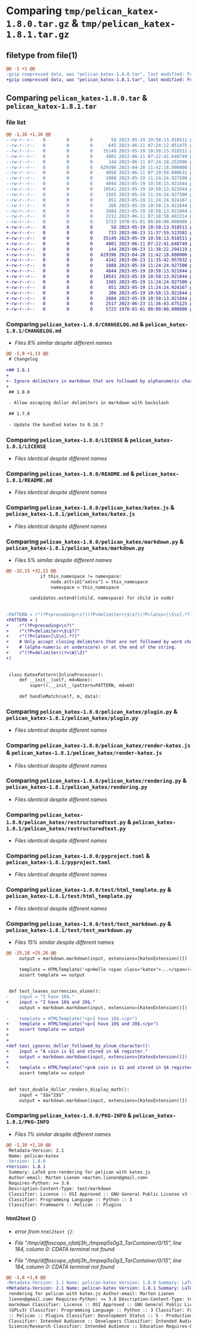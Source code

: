 # Comparing `tmp/pelican_katex-1.8.0.tar.gz` & `tmp/pelican_katex-1.8.1.tar.gz`

## filetype from file(1)

```diff
@@ -1 +1 @@
-gzip compressed data, was "pelican_katex-1.8.0.tar", last modified: Fri Jan  1 00:00:00 2016, max compression
+gzip compressed data, was "pelican_katex-1.8.1.tar", last modified: Fri Jan  1 00:00:00 2016, max compression
```

## Comparing `pelican_katex-1.8.0.tar` & `pelican_katex-1.8.1.tar`

### file list

```diff
@@ -1,16 +1,16 @@
--rw-r--r--   0        0        0       58 2023-05-19 10:58:13.918511 pelican_katex-1.8.0/.gitignore
--rw-r--r--   0        0        0      645 2023-06-11 07:24:12.051475 pelican_katex-1.8.0/CHANGELOG.md
--rw-r--r--   0        0        0    35149 2023-05-19 10:58:13.918511 pelican_katex-1.8.0/LICENSE
--rw-r--r--   0        0        0     4801 2023-06-11 07:22:41.648749 pelican_katex-1.8.0/README.md
--rw-r--r--   0        0        0      144 2023-06-11 07:24:18.252096 pelican_katex-1.8.0/pelican_katex/__init__.py
--rw-r--r--   0        0        0   629396 2023-04-28 11:42:18.000000 pelican_katex-1.8.0/pelican_katex/katex.js
--rw-r--r--   0        0        0     4058 2023-06-11 07:19:59.880631 pelican_katex-1.8.0/pelican_katex/markdown.py
--rw-r--r--   0        0        0     1888 2023-05-19 11:24:24.927500 pelican_katex-1.8.0/pelican_katex/plugin.py
--rw-r--r--   0        0        0     4044 2023-05-19 10:58:13.921844 pelican_katex-1.8.0/pelican_katex/render-katex.js
--rw-r--r--   0        0        0    10541 2023-05-19 10:58:13.921844 pelican_katex-1.8.0/pelican_katex/rendering.py
--rw-r--r--   0        0        0     1565 2023-05-19 11:24:24.927500 pelican_katex-1.8.0/pelican_katex/restructuredtext.py
--rw-r--r--   0        0        0      851 2023-05-19 11:24:24.924167 pelican_katex-1.8.0/pyproject.toml
--rw-r--r--   0        0        0      206 2023-05-19 10:58:13.921844 pelican_katex-1.8.0/test/conftest.py
--rw-r--r--   0        0        0     2684 2023-05-19 10:58:13.921844 pelican_katex-1.8.0/test/html_template.py
--rw-r--r--   0        0        0     2212 2023-06-11 07:18:58.402214 pelican_katex-1.8.0/test/test_markdown.py
--rw-r--r--   0        0        0     5723 1970-01-01 00:00:00.000000 pelican_katex-1.8.0/PKG-INFO
+-rw-r--r--   0        0        0       58 2023-05-19 10:58:13.918511 pelican_katex-1.8.1/.gitignore
+-rw-r--r--   0        0        0      733 2023-06-23 11:37:59.523581 pelican_katex-1.8.1/CHANGELOG.md
+-rw-r--r--   0        0        0    35149 2023-05-19 10:58:13.918511 pelican_katex-1.8.1/LICENSE
+-rw-r--r--   0        0        0     4801 2023-06-11 07:22:41.648749 pelican_katex-1.8.1/README.md
+-rw-r--r--   0        0        0      144 2023-06-23 11:38:22.294119 pelican_katex-1.8.1/pelican_katex/__init__.py
+-rw-r--r--   0        0        0   629396 2023-04-28 11:42:18.000000 pelican_katex-1.8.1/pelican_katex/katex.js
+-rw-r--r--   0        0        0     4242 2023-06-23 11:35:42.957032 pelican_katex-1.8.1/pelican_katex/markdown.py
+-rw-r--r--   0        0        0     1888 2023-05-19 11:24:24.927500 pelican_katex-1.8.1/pelican_katex/plugin.py
+-rw-r--r--   0        0        0     4044 2023-05-19 10:58:13.921844 pelican_katex-1.8.1/pelican_katex/render-katex.js
+-rw-r--r--   0        0        0    10541 2023-05-19 10:58:13.921844 pelican_katex-1.8.1/pelican_katex/rendering.py
+-rw-r--r--   0        0        0     1565 2023-05-19 11:24:24.927500 pelican_katex-1.8.1/pelican_katex/restructuredtext.py
+-rw-r--r--   0        0        0      851 2023-05-19 11:24:24.924167 pelican_katex-1.8.1/pyproject.toml
+-rw-r--r--   0        0        0      206 2023-05-19 10:58:13.921844 pelican_katex-1.8.1/test/conftest.py
+-rw-r--r--   0        0        0     2684 2023-05-19 10:58:13.921844 pelican_katex-1.8.1/test/html_template.py
+-rw-r--r--   0        0        0     2517 2023-06-23 11:36:43.675125 pelican_katex-1.8.1/test/test_markdown.py
+-rw-r--r--   0        0        0     5723 1970-01-01 00:00:00.000000 pelican_katex-1.8.1/PKG-INFO
```

### Comparing `pelican_katex-1.8.0/CHANGELOG.md` & `pelican_katex-1.8.1/CHANGELOG.md`

 * *Files 8% similar despite different names*

```diff
@@ -1,9 +1,13 @@
 # Changelog
 
+## 1.8.1
+
+- Ignore delimiters in markdown that are followed by alphanumeric characters
+
 ## 1.8.0
 
 - Allow escaping dollar delimiters in markdown with backslash
 
 ## 1.7.0
 
 - Update the bundled katex to 0.16.7
```

### Comparing `pelican_katex-1.8.0/LICENSE` & `pelican_katex-1.8.1/LICENSE`

 * *Files identical despite different names*

### Comparing `pelican_katex-1.8.0/README.md` & `pelican_katex-1.8.1/README.md`

 * *Files identical despite different names*

### Comparing `pelican_katex-1.8.0/pelican_katex/katex.js` & `pelican_katex-1.8.1/pelican_katex/katex.js`

 * *Files identical despite different names*

### Comparing `pelican_katex-1.8.0/pelican_katex/markdown.py` & `pelican_katex-1.8.1/pelican_katex/markdown.py`

 * *Files 5% similar despite different names*

```diff
@@ -32,15 +32,22 @@
             if this_namespace != namespace:
                 node.attrib["xmlns"] = this_namespace
                 namespace = this_namespace
 
         candidates.extend((child, namespace) for child in node)
 
 
-PATTERN = r"(?P<preceding>\s?)(?P<delimiter>\$\$?)(?P<latex>[\S\n].*?)(?P=delimiter)"
+PATTERN = (
+    r"(?P<preceding>\s?)"
+    r"(?P<delimiter>\$\$?)"
+    r"(?P<latex>[\S\n].*?)"
+    # Only accept closing delimiters that are not followed by word characters
+    # (alpha-numeric or underscore) or at the end of the string.
+    r"(?P=delimiter)(?=\W|\Z)"
+)
 
 
 class KatexPattern(InlineProcessor):
     def __init__(self, md=None):
         super().__init__(pattern=PATTERN, md=md)
 
     def handleMatch(self, m, data):
```

### Comparing `pelican_katex-1.8.0/pelican_katex/plugin.py` & `pelican_katex-1.8.1/pelican_katex/plugin.py`

 * *Files identical despite different names*

### Comparing `pelican_katex-1.8.0/pelican_katex/render-katex.js` & `pelican_katex-1.8.1/pelican_katex/render-katex.js`

 * *Files identical despite different names*

### Comparing `pelican_katex-1.8.0/pelican_katex/rendering.py` & `pelican_katex-1.8.1/pelican_katex/rendering.py`

 * *Files identical despite different names*

### Comparing `pelican_katex-1.8.0/pelican_katex/restructuredtext.py` & `pelican_katex-1.8.1/pelican_katex/restructuredtext.py`

 * *Files identical despite different names*

### Comparing `pelican_katex-1.8.0/pyproject.toml` & `pelican_katex-1.8.1/pyproject.toml`

 * *Files identical despite different names*

### Comparing `pelican_katex-1.8.0/test/html_template.py` & `pelican_katex-1.8.1/test/html_template.py`

 * *Files identical despite different names*

### Comparing `pelican_katex-1.8.0/test/test_markdown.py` & `pelican_katex-1.8.1/test/test_markdown.py`

 * *Files 15% similar despite different names*

```diff
@@ -25,18 +25,26 @@
     output = markdown.markdown(input, extensions=[KatexExtension()])
 
     template = HTMLTemplate('<p>Hello <span class="katex">...</span>!</p>')
     assert template == output
 
 
 def test_leaves_currencies_alone():
-    input = "I have 10$."
+    input = "I have 10$ and 20$."
     output = markdown.markdown(input, extensions=[KatexExtension()])
 
-    template = HTMLTemplate("<p>I have 10$.</p>")
+    template = HTMLTemplate("<p>I have 10$ and 20$.</p>")
+    assert template == output
+
+
+def test_ignores_dollar_followed_by_alnum_character():
+    input = "A coin is $1 and stored in $A register."
+    output = markdown.markdown(input, extensions=[KatexExtension()])
+
+    template = HTMLTemplate("<p>A coin is $1 and stored in $A register.</p>")
     assert template == output
 
 
 def test_double_dollar_renders_display_math():
     input = "$$x^2$$"
     output = markdown.markdown(input, extensions=[KatexExtension()])
```

### Comparing `pelican_katex-1.8.0/PKG-INFO` & `pelican_katex-1.8.1/PKG-INFO`

 * *Files 1% similar despite different names*

```diff
@@ -1,10 +1,10 @@
 Metadata-Version: 2.1
 Name: pelican-katex
-Version: 1.8.0
+Version: 1.8.1
 Summary: LaTeX pre-rendering for pelican with katex.js
 Author-email: Marten Lienen <marten.lienen@gmail.com>
 Requires-Python: >= 3.6
 Description-Content-Type: text/markdown
 Classifier: License :: OSI Approved :: GNU General Public License v3 (GPLv3)
 Classifier: Programming Language :: Python :: 3
 Classifier: Framework :: Pelican :: Plugins
```

#### html2text {}

 * *error from `html2text {}`:*

 * *File "/tmp/diffoscope_ofatij3h_/tmpxqi5s0g3_TarContainer/0/15", line 184, column 0: CDATA terminal not found*

 * *File "/tmp/diffoscope_ofatij3h_/tmpxqi5s0g3_TarContainer/0/15", line 184, column 0: CDATA terminal not found*

```diff
@@ -1,8 +1,8 @@
-Metadata-Version: 2.1 Name: pelican-katex Version: 1.8.0 Summary: LaTeX pre-
+Metadata-Version: 2.1 Name: pelican-katex Version: 1.8.1 Summary: LaTeX pre-
 rendering for pelican with katex.js Author-email: Marten Lienen
 lienen@gmail.com> Requires-Python: >= 3.6 Description-Content-Type: text/
 markdown Classifier: License :: OSI Approved :: GNU General Public License v3
 (GPLv3) Classifier: Programming Language :: Python :: 3 Classifier: Framework
 :: Pelican :: Plugins Classifier: Development Status :: 5 - Production/Stable
 Classifier: Intended Audience :: Developers Classifier: Intended Audience ::
 Science/Research Classifier: Intended Audience :: Education Requires-Dist:
```

